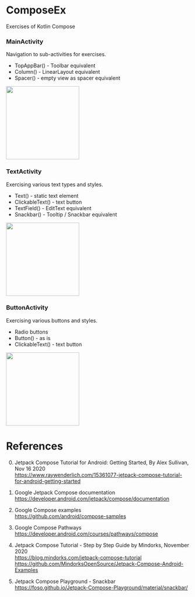 # ComposeEx
Exercises of Kotlin Compose

### MainActivity
Navigation to sub-activities for exercises.
- TopAppBar() - Toolbar equivalent 
- Column() - LinearLayout equivalent 
- Spacer() - empty view as spacer equivalent 
<img width="200" src="https://user-images.githubusercontent.com/1282659/115166106-0461c200-a077-11eb-98db-90844569a488.png">

### TextActivity
Exercising various text types and styles. 
- Text() - static text element 
- ClickableText() - text button 
- TextField() - EditText equivalent 
- Snackbar() - Tooltip / Snackbar equivalent 
<img width="200" src="https://user-images.githubusercontent.com/1282659/115158686-0d419c00-a055-11eb-827b-bfd0a4cfab09.png">

### ButtonActivity
Exercising various buttons and styles.
- Radio buttons
- Button() - as is
- ClickableText() - text button 
<img width="200" src="https://user-images.githubusercontent.com/1282659/115166110-06c41c00-a077-11eb-9986-b89ebae71d8d.png">

# References

0. Jetpack Compose Tutorial for Android: Getting Started, By Alex Sullivan, Nov 16 2020 \
https://www.raywenderlich.com/15361077-jetpack-compose-tutorial-for-android-getting-started

1. Google Jetpack Compose documentation \
https://developer.android.com/jetpack/compose/documentation

2. Google Compose examples \
https://github.com/android/compose-samples

3. Google Compose Pathways \
https://developer.android.com/courses/pathways/compose

4. Jetpack Compose Tutorial - Step by Step Guide by Mindorks, November 2020 \
https://blog.mindorks.com/jetpack-compose-tutorial \
https://github.com/MindorksOpenSource/Jetpack-Compose-Android-Examples

5. Jetpack Compose Playground - Snackbar \
https://foso.github.io/Jetpack-Compose-Playground/material/snackbar/

